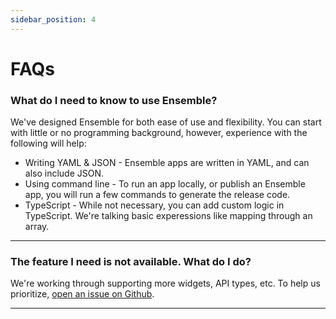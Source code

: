 ```yaml
---
sidebar_position: 4
---
```


# FAQs

### What do I need to know to use Ensemble?

We've designed Ensemble for both ease of use and flexibility. You can start with little or no programming background, however, experience with the following will help:

* Writing YAML & JSON - Ensemble apps are written in YAML, and can also include JSON.
* Using command line - To run an app locally, or publish an Ensemble app, you will run a few commands to generate the release code.
* TypeScript - While not necessary, you can add custom logic in TypeScript. We're talking basic experessions like mapping through an array.

---

### The feature I need is not available. What do I do?

We're working through supporting more widgets, API types, etc. To help us prioritize, [open an issue on Github](https://github.com/EnsembleUI/ensemble/issues/new).


---

